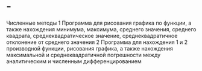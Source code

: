 # -
Численные методы 
1 Программа для рисования графика по функции, а также нахождения минимума, максимума, среднего значения, среднего квадрата, среднеквадратическое значение, среднеквадратичное отклонение от среднего значения 
2 Программа для нахождения 1 и 2 производной функции, рисования графика, а также нахождения максимальной и среднеквадратичной погрешности между аналитическим и численным дифференцированием

